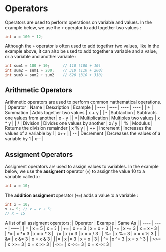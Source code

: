 # Operators

Operators are used to perform operations on variable and values.
In the example below, we use the `+` operator to add together two values :

```c++
int x = 100 + 12;
```

Although the `+` operator is often used to add together two values, like in the example above, it can also be used to add together a variable and a value, or a variable and another variable :

```c++
int sum1 = 100 + 10;      // 110 (100 + 10)
int sum2 = sum1 + 200;    // 310 (110 + 200)
int sum3 = sum2 + sum2;   // 620 (310 + 310)
```

## Arithmetic Operators

Arithmetic operators are used to perform common mathematical operations.
| Operator | Name | Description | Example |
| ---- | ---- | ---- | ---- |
| + | Summation | Adds together two values | x + y |
| - | Subtaction | Subtracts one values from another | x - y |
| \*| Multiplication | Multiples two values | x \* y |
| / | Division | Divides one values by another | x / y |
| % | Modulus | Returns the division remainder | x % y |
| ++ | Increment | Increases the values of a variable by 1 | x++ |
| -- | Decrement | Decreases the values of a variable by 1 | x-- |

## Assigment Operators

Assigment operators are used to assign values to variables.
In the example below, we use the **assigment** operator (`=`) to assign the value 10 to a variable called x:

```c++
int x = 10;
```

The **addition assigment** operator (`+=`) adds a value to a variable :

```c++
int x = 10;
x += 5; // x = x + 5;
// x = 15
```

A list of all assigment operators:
| Operator | Example | Same As |
| ---- | ---- | ---- |
| = | x = 5 | x = 5 |
| += | x += 3 | x = x + 3 |
| -= | x -= 3 | x = x - 3 |
| \*= | x \*= 3 | x = x \* 3 |
| /= | x /= 3 | x = x / 3 |
| %= | x %= 3 | x = x % 3 |
| &= | x &= 3 | x = x & 3 |
| \|= | x \|= 3 | x = x \| 3 |
| ^= | x ^= 3 | x = x ^ 3 |
| >>= | x >>= 3 | x = x >> 3 |
| <<= | x <<= 3 | x = x << 3 |
